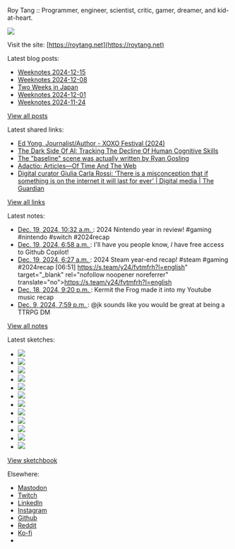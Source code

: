 Roy Tang :: Programmer, engineer, scientist, critic, gamer, dreamer, and kid-at-heart.

![](https://roytang.net/static/img/profile.jpg)

Visit the site: [https://roytang.net](https://roytang.net)

Latest blog posts:

- [Weeknotes 2024-12-15](https://roytang.net/2024/12/weeknotes-12-15/)
- [Weeknotes 2024-12-08](https://roytang.net/2024/12/weeknotes-12-08/)
- [Two Weeks in Japan](https://roytang.net/2024/12/japan2024/)
- [Weeknotes 2024-12-01](https://roytang.net/2024/12/weeknotes-12-01/)
- [Weeknotes 2024-11-24](https://roytang.net/2024/11/weeknotes-11-24/)

[View all posts](https://roytang.net/blog)

Latest shared links:

- [Ed Yong, Journalist/Author - XOXO Festival (2024)](https://roytang.net/2024/12/0d1accef2327aed4a1ac3c4cdbf328b6/)
- [The Dark Side Of AI: Tracking The Decline Of Human Cognitive Skills](https://roytang.net/2024/12/c183e1ee4db876eec6212d31c0d92bac/)
- [The &quot;baseline&quot; scene was actually written by Ryan Gosling](https://roytang.net/2024/12/8134fbaa8a5faaa5fd8635c2a943168b/)
- [Adactio: Articles—Of Time And The Web](https://roytang.net/2024/12/2895ddcc3e166719d0b4fac69a424512/)
- [Digital curator Giulia Carla Rossi: ‘There is a misconception that if something is on the internet it will last for ever’ | Digital media | The Guardian](https://roytang.net/2024/12/2b0197bf5eb019510642cd26d8a40045/)

[View all links](https://roytang.net/links)

Latest notes:

- [Dec. 19, 2024, 10:32 a.m. ](https://roytang.net/2024/12/113677141893137941/): 2024 Nintendo year in review! #gaming #nintendo #switch #2024recap
- [Dec. 19, 2024, 6:58 a.m. ](https://roytang.net/2024/12/113676302629965264/): I&#x27;ll have you people know, *I* have free access to Github Copilot!
- [Dec. 19, 2024, 6:27 a.m. ](https://roytang.net/2024/12/113676179245262999/): 2024 Steam year-end recap! #steam #gaming #2024recap [06:51] https://s.team/y24/fvtmfrh?l=english&quot; target=&quot;_blank&quot; rel=&quot;nofollow noopener noreferrer&quot; translate=&quot;no&quot;&gt;https://s.team/y24/fvtmfrh?l=english
- [Dec. 18, 2024, 9:20 p.m. ](https://roytang.net/2024/12/113674029218574939/): Kermit the Frog made it into my Youtube music recap
- [Dec. 9, 2024, 7:59 p.m. ](https://roytang.net/2024/12/113622749985355762/): @jk sounds like you would be great at being a TTRPG DM

[View all notes](https://roytang.net/notes)

Latest sketches:


- ![](https://roytang.net/media/cache/32/e6/32e6bccc49e8369f7e33d4b393e24821.jpg)
- ![](https://roytang.net/media/cache/6d/bb/6dbb65d9198fe1692eed00385ef079c4.jpg)
- ![](https://roytang.net/media/cache/55/78/5578c142afd534e31f9723865e041b14.jpg)
- ![](https://roytang.net/media/cache/11/0b/110b905affbef32264adf4c2f7a3e608.jpg)
- ![](https://roytang.net/media/cache/60/c6/60c68c0db7d473687683874eb35fb4f8.jpg)
- ![](https://roytang.net/media/cache/55/80/5580f7da860316f676969d8b08f2066f.jpg)
- ![](https://roytang.net/media/cache/de/79/de796fdabfe4c65636e385f4dabe7d7d.jpg)
- ![](https://roytang.net/media/cache/f2/b0/f2b07114ca00b8f1da1d37307ce9d52b.jpg)
- ![](https://roytang.net/media/cache/ba/d5/bad5f72b2a016bb45c230ceffd2dc203.jpg)
- ![](https://roytang.net/media/cache/97/f4/97f4800a23c3d65586f62a9904baf15c.jpg)
- ![](https://roytang.net/media/cache/98/b7/98b731ba93be900ebd53bfd8fb391b40.jpg)
- ![](https://roytang.net/media/cache/88/e5/88e59dd5a9e6be8fc0b0d50b79e15161.jpg)

[View sketchbook](https://roytang.net/albums/sketchbook)


Elsewhere:

- [Mastodon](https://indieweb.social/@roytang)
- [Twitch](https://twitch.tv/twitchyroy)
- [LinkedIn](https://www.linkedin.com/in/roytang)
- [Instagram](https://instagram.com/roytang0400)
- [Github](https://github.com/roytang)
- [Reddit](https://reddit.com/u/hungryroy)
- [Ko-fi](https://ko-fi.com/roytang)
- [](mailto:hello@roytang.net)